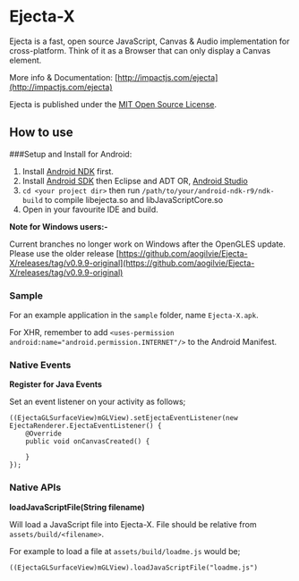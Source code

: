 # Ejecta-X

Ejecta is a fast, open source JavaScript, Canvas & Audio implementation for cross-platform. Think of it as a Browser that can only display a Canvas element.

More info & Documentation: [http://impactjs.com/ejecta](http://impactjs.com/ejecta)

Ejecta is published under the [MIT Open Source License](http://opensource.org/licenses/mit-license.php).


## How to use

###Setup and Install for Android:

1. Install [Android NDK](http://developer.android.com/tools/sdk/ndk/index.html) first.
2. Install [Android SDK](http://developer.android.com/sdk/index.html) then Eclipse and ADT OR, [Android Studio](http://developer.android.com/sdk/installing/studio.html)
3. `cd <your project dir>` then run `/path/to/your/android-ndk-r9/ndk-build` to compile libejecta.so and libJavaScriptCore.so
4. Open in your favourite IDE and build.

**Note for Windows users:-** 

Current branches no longer work on Windows after the OpenGLES update. Please use the older release [https://github.com/aogilvie/Ejecta-X/releases/tag/v0.9.9-original](https://github.com/aogilvie/Ejecta-X/releases/tag/v0.9.9-original)

### Sample

For an example application in the `sample` folder, name `Ejecta-X.apk`.

For XHR, remember to add ```<uses-permission android:name="android.permission.INTERNET"/>``` to the Android Manifest.

### Native Events

**Register for Java Events**

Set an event listener on your activity as follows;

	((EjectaGLSurfaceView)mGLView).setEjectaEventListener(new EjectaRenderer.EjectaEventListener() {
        @Override
        public void onCanvasCreated() {
            
    	}
	});
	
### Native APIs

**loadJavaScriptFile(String filename)**

Will load a JavaScript file into Ejecta-X. File should be relative from ```assets/build/<filename>```. 

For example to load a file at ```assets/build/loadme.js``` would be;
	
	((EjectaGLSurfaceView)mGLView).loadJavaScriptFile("loadme.js")
